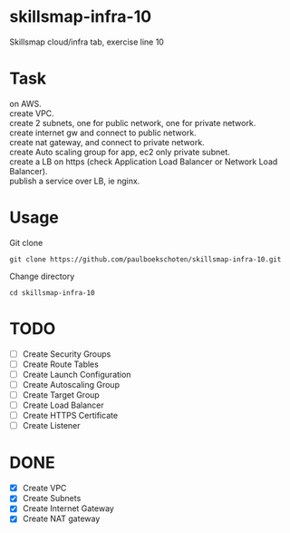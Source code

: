 # skillsmap-infra-10
Skillsmap cloud/infra tab, exercise line 10

# Task
on AWS.  
create VPC.  
create 2 subnets, one for public network, one for private network.  
create internet gw and connect to public network.  
create nat gateway, and connect to private network.  
create Auto scaling group for app, ec2 only private subnet.  
create a LB on https (check Application Load Balancer or Network Load Balancer).  
publish a service over LB, ie nginx.  

# Usage
Git clone
```
git clone https://github.com/paulboekschoten/skillsmap-infra-10.git
```

Change directory
```
cd skillsmap-infra-10
```
 
 

# TODO
- [ ] Create Security Groups
- [ ] Create Route Tables
- [ ] Create Launch Configuration
- [ ] Create Autoscaling Group
- [ ] Create Target Group
- [ ] Create Load Balancer
- [ ] Create HTTPS Certificate
- [ ] Create Listener

# DONE
- [x] Create VPC
- [x] Create Subnets
- [x] Create Internet Gateway
- [x] Create NAT gateway